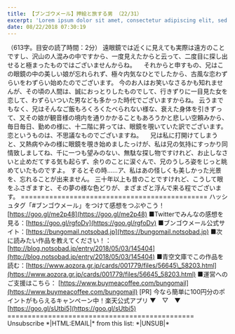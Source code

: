 ```yaml
---
title: 【ブンゴウメール】押絵と旅する男 （22/31）
excerpt: 'Lorem ipsum dolor sit amet, consectetur adipiscing elit, sed do eiusmod tempor incididunt ut labore et dolore magna aliqua. Praesent elementum facilisis leo vel fringilla est ullamcorper eget. At imperdiet dui accumsan sit amet nulla facilisi morbi tempus.'
date: 08/22/2018 07:30:19
---
```


（613字。目安の読了時間：2分） 遠眼鏡では近くに見えても実際は遠方のことですし、沢山の人混みの中ですから、一度見えたからと云って、二度目に探し出せると極まったものではございませんからね。 　それからと申すもの、兄はこの眼鏡の中の美しい娘が忘れられず、極々内気なひとでしたから、古風な恋わずらいをわずらい始めたのでございます。 今のお人はお笑いなさるかも知れませんが、その頃の人間は、誠におっとりしたものでして、行きずりに一目見た女を恋して、わずらいついた男なども多かった時代でございますからね。 云うまでもなく、兄はそんなご飯もろくろくたべられない様な、衰えた身体を引きずって、又その娘が観音様の境内を通りかかることもあろうかと悲しい空頼みから、毎日毎日、勤めの様に、十二階に昇っては、眼鏡を覗いていた訳でございます。 恋というものは、不思議なものでございますね。 　兄は私に打開けてしまうと、又熱病やみの様に眼鏡を覗き始めましたっけが、私は兄の気持にすっかり同情致しましてね、千に一つも望みのない、無駄な探し物ですけれど、お止しなさいと止めだてする気も起らず、余りのことに涙ぐんで、兄のうしろ姿をじっと眺めていたものですよ。 するとその時……ア、私はあの怪しくも美しかった光景を、忘れることが出来ません。 三十年以上も昔のことですけれど、こうして眼をふさぎますと、その夢の様な色どりが、まざまざと浮んで来る程でございます。 ============================================== ハッシュタグ「#ブンゴウメール」をつけて感想をつぶやこう！ [https://goo.gl/me2p48](https://goo.gl/me2p48) ■Twitterでみんなの感想を見る：[https://goo.gl/rgfoDv](https://goo.gl/rgfoDv) ■ブンゴウメール公式サイト：[https://bungomail.notsobad.jp](https://bungomail.notsobad.jp) ■次に読みたい作品を教えてください！：[http://blog.notsobad.jp/entry/2018/05/03/145404](http://blog.notsobad.jp/entry/2018/05/03/145404) ■青空文庫でこの作品を読む：[https://www.aozora.gr.jp/cards/001779/files/56645\_58203.html](https://www.aozora.gr.jp/cards/001779/files/56645_58203.html) ■運営へのご支援はこちら： [https://www.buymeacoffee.com/bungomail](https://www.buymeacoffee.com/bungomail) \[PR\] 今なら簡単に100円分のポイントがもらえるキャンペーン中！楽天公式アプリ ▼　▽　▼ [https://goo.gl/sUtbi5](https://goo.gl/sUtbi5) ============================================== Unsubscribe \*|HTML:EMAIL|\* from this list: \*|UNSUB|\*